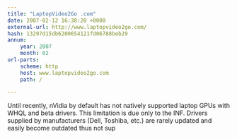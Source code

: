 ```yaml
---
title: "LaptopVideo2Go .com"
date: 2007-02-12 16:38:28 +0000
external-url: http://www.laptopvideo2go.com/
hash: 13297d15db6200654121fd06788beb29
annum:
    year: 2007
    month: 02
url-parts:
    scheme: http
    host: www.laptopvideo2go.com
    path: /

---
```


Until recently, nVidia by default has not natively supported laptop GPUs with WHQL and beta drivers. This limitation is due only to the INF. Drivers supplied by manufacturers (Dell, Toshiba, etc.) are rarely updated and easily become outdated thus not sup
